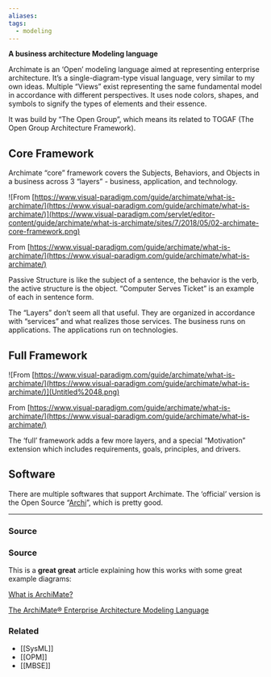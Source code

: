 ```yaml
---
aliases: 
tags:
  - modeling
---
```

**A business architecture Modeling language**

Archimate is an ‘Open’ modeling language aimed at representing enterprise architecture. It’s a single-diagram-type visual language, very similar to my own ideas. Multiple “Views” exist representing the same fundamental model in accordance with different perspectives. It uses node colors, shapes, and symbols to signify the types of elements and their essence.

It was build by “The Open Group”, which means its related to TOGAF (The Open Group Architecture Framework).

## Core Framework

Archimate “core” framework covers the Subjects, Behaviors, and Objects in a business across 3 “layers” - business, application, and technology.

![From [https://www.visual-paradigm.com/guide/archimate/what-is-archimate/](https://www.visual-paradigm.com/guide/archimate/what-is-archimate/)](https://www.visual-paradigm.com/servlet/editor-content/guide/archimate/what-is-archimate/sites/7/2018/05/02-archimate-core-framework.png)

From [https://www.visual-paradigm.com/guide/archimate/what-is-archimate/](https://www.visual-paradigm.com/guide/archimate/what-is-archimate/)

Passive Structure is like the subject of a sentence, the behavior is the verb, the active structure is the object. “Computer Serves Ticket” is an example of each in sentence form.

The “Layers” don’t seem all that useful. They are organized in accordance with “services” and what realizes those services. The business runs on applications. The applications run on technologies.

## Full Framework

![From [https://www.visual-paradigm.com/guide/archimate/what-is-archimate/](https://www.visual-paradigm.com/guide/archimate/what-is-archimate/)](Untitled%2048.png)

From [https://www.visual-paradigm.com/guide/archimate/what-is-archimate/](https://www.visual-paradigm.com/guide/archimate/what-is-archimate/)

The ‘full’ framework adds a few more layers, and a special “Motivation” extension which includes requirements, goals, principles, and drivers.

## Software

There are multiple softwares that support Archimate. The ‘official’ version is the Open Source “[Archi](https://www.archimatetool.com)”, which is pretty good.

---

### Source

### Source

This is a **great great** article explaining how this works with some great example diagrams:

[What is ArchiMate?](https://www.visual-paradigm.com/guide/archimate/what-is-archimate/)

[The ArchiMate® Enterprise Architecture Modeling Language](https://www.opengroup.org/archimate-forum/archimate-overview)

### Related
- [[SysML]] 
- [[OPM]] 
- [[MBSE]]